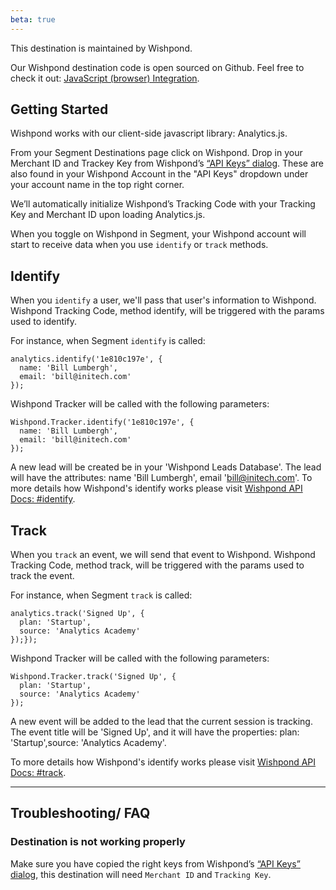 ```yaml
---
beta: true
---
```


This destination is maintained by Wishpond.

Our Wishpond destination code is open sourced on Github. Feel free to check it out: [JavaScript (browser) Integration](https://github.com/wishpond-dev/analytics.js-integration-wishpond "Wishpond Segment Integration").

## Getting Started

Wishpond works with our client-side javascript library: Analytics.js.

From your Segment Destinations page click on Wishpond. Drop in your Merchant ID and Trackey Key from Wishpond’s [“API Keys” dialog](https://www.wishpond.com/central/welcome?api_keys=true). These are also found in your Wishpond Account in the "API Keys" dropdown under your account name in the top right corner.

We’ll automatically initialize Wishpond’s Tracking Code with your Tracking Key and Merchant ID upon loading Analytics.js.

When you toggle on Wishpond in Segment, your Wishpond account will start to receive data when you use `identify` or `track` methods.

## Identify

When you `identify` a user, we'll pass that user's information to Wishpond. Wishpond Tracking Code, method identify, will be triggered with the params used to identify.

For instance, when Segment `identify` is called:

```
analytics.identify('1e810c197e', {
  name: 'Bill Lumbergh',
  email: 'bill@initech.com'
});
```

Wishpond Tracker will be called with the following parameters:

```
Wishpond.Tracker.identify('1e810c197e', {
  name: 'Bill Lumbergh',
  email: 'bill@initech.com'
});
 ```

A new lead will be created be in your 'Wishpond Leads Database'. The lead will have the attributes: name 'Bill Lumbergh', email 'bill@initech.com'.
To more details how Wishpond's identify works please visit [Wishpond API Docs: #identify](http://developers.wishpond.com/#identify).

## Track

When you `track` an event, we will send that event to Wishpond. Wishpond Tracking Code, method track, will be triggered with the params used to track the event.

For instance, when Segment `track` is called:

```
analytics.track('Signed Up', {
  plan: 'Startup',
  source: 'Analytics Academy'
});});
```

Wishpond Tracker will be called with the following parameters:

```
Wishpond.Tracker.track('Signed Up', {
  plan: 'Startup',
  source: 'Analytics Academy'
});
 ```

A new event will be added to the lead that the current session is tracking. The event title will be 'Signed Up', and it will have the properties: plan: 'Startup',source: 'Analytics Academy'.

To more details how Wishpond's identify works please visit [Wishpond API Docs: #track](http://developers.wishpond.com/#tracking-events).

- - -
## Troubleshooting/ FAQ

### Destination is not working properly

Make sure you have copied the right keys from Wishpond’s [“API Keys” dialog](https://www.wishpond.com/central/welcome?api_keys=true), this destination will need `Merchant ID` and `Tracking Key`.

[Analytics.js]: https://segment.com/docs/libraries/analytics.js/
[ci-link]: https://circleci.com/gh/segment-integrations/analytics.js-integration-wishpond
[ci-badge]: https://circleci.com/gh/segment-integrations/analytics.js-integration-wishpond.svg?style=svg
